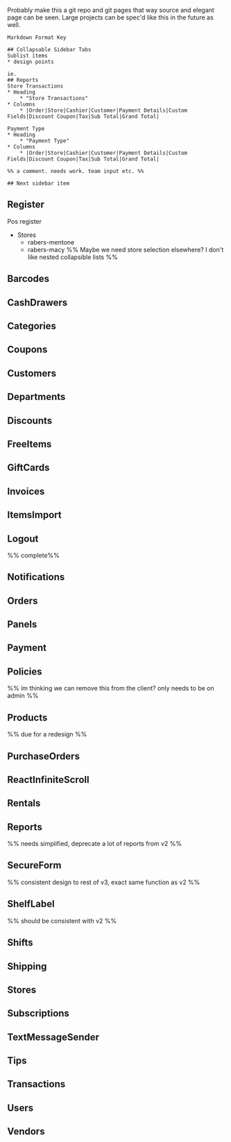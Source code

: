 Probably make this a git repo and git pages that way source and elegant page can be seen. Large projects can be spec'd like this in the future as well.

```
Markdown Format Key

## Collapsable Sidebar Tabs
Sublist items
* design points
 
ie.
## Reports
Store Transactions
* Heading
	* "Store Transactions"
* Columns
	* |Order|Store|Cashier|Customer|Payment Details|Custom Fields|Discount Coupon|Tax|Sub Total|Grand Total|

Payment Type
* Heading
	* "Payment Type"
* Columns
	* |Order|Store|Cashier|Customer|Payment Details|Custom Fields|Discount Coupon|Tax|Sub Total|Grand Total|

%% a comment. needs work. team input etc. %% 

## Next sidebar item
```
## Register
Pos register
* Stores
	* rabers-mentone
	* rabers-macy
	  %% Maybe we need store selection elsewhere? I don't like nested collapsible lists %%	

## Barcodes

## CashDrawers

## Categories

## Coupons
## Customers
## Departments
## Discounts
## FreeItems
## GiftCards
## Invoices
## ItemsImport
## Logout
%% complete%%
## Notifications
## Orders
## Panels
## Payment
## Policies
%% im thinking we can remove this from the client? only needs to be on admin %%
## Products
%% due for a redesign %%
## PurchaseOrders
## ReactInfiniteScroll
## Rentals
## Reports
%% needs simplified, deprecate a lot of reports from v2 %%
## SecureForm
%% consistent design to rest of v3, exact same function as v2 %%
## ShelfLabel
%% should be consistent with v2 %%
## Shifts
## Shipping
## Stores
## Subscriptions
## TextMessageSender
## Tips
## Transactions
## Users
## Vendors